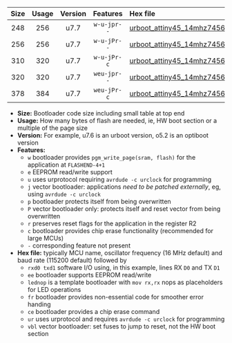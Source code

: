 |Size|Usage|Version|Features|Hex file|
|:-:|:-:|:-:|:-:|:--|
|248|256|u7.7|`w-u-jpr--`|[urboot_attiny45_14mhz7456_460800bps_rxb0_txb1_lednop_ur_vbl.hex](https://raw.githubusercontent.com/stefanrueger/urboot.hex/main/mcus/attiny45/fcpu_14mhz7456/460800_bps/urboot_attiny45_14mhz7456_460800bps_rxb0_txb1_lednop_ur_vbl.hex)|
|256|256|u7.7|`w-u-jPr--`|[urboot_attiny45_14mhz7456_460800bps_rxb0_txb1_ur_vbl.hex](https://raw.githubusercontent.com/stefanrueger/urboot.hex/main/mcus/attiny45/fcpu_14mhz7456/460800_bps/urboot_attiny45_14mhz7456_460800bps_rxb0_txb1_ur_vbl.hex)|
|310|320|u7.7|`w-u-jPr-c`|[urboot_attiny45_14mhz7456_460800bps_rxb0_txb1_lednop_fr_ce_ur_vbl.hex](https://raw.githubusercontent.com/stefanrueger/urboot.hex/main/mcus/attiny45/fcpu_14mhz7456/460800_bps/urboot_attiny45_14mhz7456_460800bps_rxb0_txb1_lednop_fr_ce_ur_vbl.hex)|
|320|320|u7.7|`weu-jpr--`|[urboot_attiny45_14mhz7456_460800bps_rxb0_txb1_ee_lednop_ur_vbl.hex](https://raw.githubusercontent.com/stefanrueger/urboot.hex/main/mcus/attiny45/fcpu_14mhz7456/460800_bps/urboot_attiny45_14mhz7456_460800bps_rxb0_txb1_ee_lednop_ur_vbl.hex)|
|378|384|u7.7|`weu-jPr-c`|[urboot_attiny45_14mhz7456_460800bps_rxb0_txb1_ee_lednop_fr_ce_ur_vbl.hex](https://raw.githubusercontent.com/stefanrueger/urboot.hex/main/mcus/attiny45/fcpu_14mhz7456/460800_bps/urboot_attiny45_14mhz7456_460800bps_rxb0_txb1_ee_lednop_fr_ce_ur_vbl.hex)|

- **Size:** Bootloader code size including small table at top end
- **Usage:** How many bytes of flash are needed, ie, HW boot section or a multiple of the page size
- **Version:** For example, u7.6 is an urboot version, o5.2 is an optiboot version
- **Features:**
  + `w` bootloader provides `pgm_write_page(sram, flash)` for the application at `FLASHEND-4+1`
  + `e` EEPROM read/write support
  + `u` uses urprotocol requiring `avrdude -c urclock` for programming
  + `j` vector bootloader: applications *need to be patched externally*, eg, using `avrdude -c urclock`
  + `p` bootloader protects itself from being overwritten
  + `P` vector bootloader only: protects itself and reset vector from being overwritten
  + `r` preserves reset flags for the application in the register R2
  + `c` bootloader provides chip erase functionality (recommended for large MCUs)
  + `-` corresponding feature not present
- **Hex file:** typically MCU name, oscillator frequency (16 MHz default) and baud rate (115200 default) followed by
  + `rxd0 txd1` software I/O using, in this example, lines RX `D0` and TX `D1`
  + `ee` bootloader supports EEPROM read/write
  + `lednop` is a template bootloader with `mov rx,rx` nops as placeholders for LED operations
  + `fr` bootloader provides non-essential code for smoother error handing
  + `ce` bootloader provides a chip erase command
  + `ur` uses urprotocol and requires `avrdude -c urclock` for programming
  + `vbl` vector bootloader: set fuses to jump to reset, not the HW boot section
